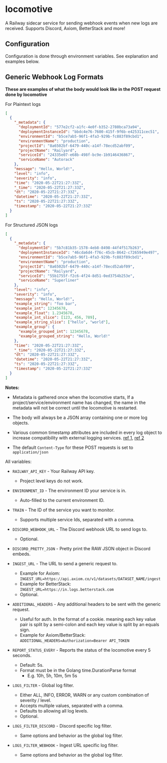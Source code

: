 # locomotive

A Railway sidecar service for sending webhook events when new logs are received. Supports Discord, Axiom, BetterStack and more! 

## Configuration

Configuration is done through environment variables. See explanation and examples below.

## Generic Webhook Log Formats

**These are examples of what the body would look like in the POST request done by locomotive**

For Plaintext logs
```json
[
  {
    "_metadata": {
      "deploymentId": "577e2cf2-a1fc-4e0f-b352-2780bca73a94",
      "deploymentInstanceId": "bbdc4e76-7600-415f-9f6b-e425311cec51",
      "environmentId": "b5ce7ab5-96f1-4fa3-929b-fc883f89cbd1",
      "environmentName": "production",
      "projectId": "8a6502bf-6479-440c-a14f-78ecd52abf09",
      "projectName": "Railyard",
      "serviceId": "24335e07-e68b-498f-bc9e-1b9146436867",
      "serviceName": "Autorack"
    },
    "message": "Hello, World!",
    "level": "info",
    "severity": "info",
    "time": "2020-05-22T21:27:33Z",
    "_time": "2020-05-22T21:27:33Z",
    "dt": "2020-05-22T21:27:33Z",
    "datetime": "2020-05-22T21:27:33Z",
    "ts": "2020-05-22T21:27:33Z",
    "timestamp": "2020-05-22T21:27:33Z"
  }
]
```

For Structured JSON logs
```json
[
  {
    "_metadata": {
      "deploymentId": "5b7c81b35-1578-4eb8-8498-44f4f517b263",
      "deploymentInstanceId": "46cda6d4-f76c-45cb-8642-c7265949e497",
      "environmentId": "b5ce7ab5-96f1-4fa3-929b-fc883f89cbd1",
      "environmentName": "production",
      "projectId": "8a6502bf-6479-440c-a14f-78ecd52abf09",
      "projectName": "Railyard",
      "serviceId": "55b1755f-f2c6-4f24-8d51-0ed3754b253e",
      "serviceName": "Superliner"
    },
    "level": "info",
    "severity": "info",
    "message": "Hello, World!",
    "example_string": "foo bar",
    "example_int": 12345678,
    "example_float": 1.2345678,
    "example_int_slice": [123, 456, 789],
    "example_string_slice": ["hello", "world"],
    "example_group": {
      "example_grouped_int": 12345678,
      "example_grouped_string": "Hello, World!"
    },
    "time": "2020-05-22T21:27:33Z",
    "_time": "2020-05-22T21:27:33Z",
    "dt": "2020-05-22T21:27:33Z",
    "datetime": "2020-05-22T21:27:33Z",
    "ts": "2020-05-22T21:27:33Z",
    "timestamp": "2020-05-22T21:27:33Z"
  }
]

```

**Notes:**
- Metadata is gathered once when the locomotive starts, If a project/service/environment name has changed, the name in the metadata will not be correct until the locomotive is restarted.

- The body will always be a JSON array containing one or more log objects.

- Various common timestamp attributes are included in every log object to increase compatibility with external logging services. [ref 1](https://axiom.co/docs/send-data/ingest#timestamp-field), [ref 2](https://betterstack.com/docs/logs/http-rest-api/#sending-timestamps)

- The default `Content-Type` for these POST requests is set to `application/json`

All variables:

- `RAILWAY_API_KEY` - Your Railway API key.
  - Project level keys do not work.

- `ENVIRONMENT_ID` - The environment ID your service is in.
  - Auto-filled to the current environment ID.

- `TRAIN` - The ID of the service you want to monitor.
  - Supports multiple service Ids, separated with a comma.

- `DISCORD_WEBHOOK_URL` - The Discord webhook URL to send logs to.
  - Optional.

- `DISCORD_PRETTY_JSON` - Pretty print the RAW JSON object in Discord embeds.

- `INGEST_URL` - The URL to send a generic request to.
  - Example for Axiom: `INGEST_URL=https://api.axiom.co/v1/datasets/DATASET_NAME/ingest`
  - Example for BetterStack: `INGEST_URL=https://in.logs.betterstack.com`
  - Optional.

- `ADDITIONAL_HEADERS` - Any additional headers to be sent with the generic request.
  - Useful for auth. In the format of a cookie. meaning each key value pair is split by a semi-colon and each key value is split by an equals sign.
  - Example for Axiom/BetterStack: `ADDITIONAL_HEADERS=Authorization=Bearer API_TOKEN`

- `REPORT_STATUS_EVERY` - Reports the status of the locomotive every 5 seconds.
  - Default: 5s.
  - Format must be in the Golang time.DurationParse format
      - E.g. 10h, 5h, 10m, 5m 5s

- `LOGS_FILTER` - Global log filter.
  - Either ALL, INFO, ERROR, WARN or any custom combination of severity / level.
  - Accepts multiple values, separated with a comma.
  - Defaults to allowing all log levels.
  - Optional.

- `LOGS_FILTER_DISCORD` - Discord specific log filter.
  - Same options and behavior as the global log filter.

- `LOGS_FILTER_WEBHOOK` - Ingest URL specific log filter.
  - Same options and behavior as the global log filter.
